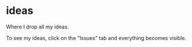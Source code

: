 # ideas
Where I drop all my ideas.

To see my ideas, click on the "Issues" tab and everything becomes visible.
